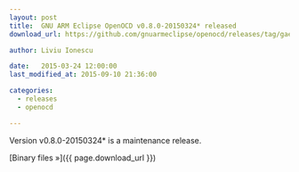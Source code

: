 ```yaml
---
layout: post
title:  GNU ARM Eclipse OpenOCD v0.8.0-20150324* released
download_url: https://github.com/gnuarmeclipse/openocd/releases/tag/gae-0.8.0-20150324

author: Liviu Ionescu

date:   2015-03-24 12:00:00
last_modified_at: 2015-09-10 21:36:00

categories:
  - releases
  - openocd

---
```


Version v0.8.0-20150324* is a maintenance release.

[Binary files »]({{ page.download_url }})
